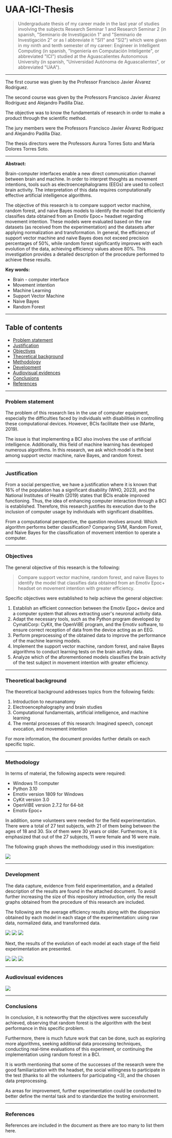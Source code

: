 # UAA-ICI-Thesis

> Undergraduate thesis of my career made in the last year of studies involving the subjects Research Seminar 1 and Research Seminar 2 (in spanish, "Seminario de Investigación 1" and "Seminario de Investigación 2" or as I abbreviate it "SI1" and "SI2") which were given in my ninth and tenth semester of my career: Engineer in Intelligent Computing (in spanish, "Ingeniería en Computación Inteligente", or abbreviated "ICI") studied at the Aguascalientes Autonomous University (in spanish, "Universidad Autónoma de Aguascalientes", or abbreviated "UAA").

---

The first course was given by the Professor Francisco Javier Álvarez Rodríguez.

The second course was given by the Professors Francisco Javier Álvarez Rodríguez and Alejandro Padilla Díaz.

The objective was to know the fundamentals of research in order to make a product through the scientific method.

The jury members were the Professors Francisco Javier Álvarez Rodríguez and Alejandro Padilla Díaz.

The thesis directors were the Professors Aurora Torres Soto and María Dolores Torres Soto.

---

**Abstract:**

Brain-computer interfaces enable a new direct communication channel between brain and machine. In order to interpret thoughts as movement intentions, tools such as electroencephalograms (EEGs) are used to collect brain activity. The interpretation of this data requires computationally effective artificial intelligence algorithms.

The objective of this research is to compare support vector machine, random forest, and naive Bayes models to identify the model that efficiently classifies data obtained from an Emotiv Epoc+ headset regarding movement intention. These models were evaluated based on the raw datasets (as received from the experimentation) and the datasets after applying normalization and transformation. In general, the efficiency of support vector machine and naive Bayes does not exceed precision percentages of 50%, while random forest significantly improves with each evolution of the data, achieving efficiency values above 80%. This investigation provides a detailed description of the procedure performed to achieve these results.

**Key words:**

- Brain - computer interface
- Movement intention
- Machine Learning
- Support Vector Machine
- Naive Bayes
- Random Forest

---

## Table of contents

- [Problem statement](#problem-statement)
- [Justification](#justification)
- [Objectives](#objectives)
- [Theoretical background](#theoretical-background)
- [Methodology](#methodology)
- [Development](#development)
- [Audiovisual evidences](#audiovisual-evidences)
- [Conclusions](#conclusions)
- [References](#references)

---

### Problem statement

The problem of this research lies in the use of computer equipment, especially the difficulties faced by individuals with disabilities in controlling these computational devices. However, BCIs facilitate their use (Marte, 2019).

The issue is that implementing a BCI also involves the use of artificial intelligence. Additionally, this field of machine learning has developed numerous algorithms. In this research, we ask which model is the best among support vector machine, naive Bayes, and random forest.

---

### Justification

From a social perspective, we have a justification where it is known that 16% of the population has a significant disability (WHO, 2023), and the National Institutes of Health (2019) states that BCIs enable improved functioning. Thus, the idea of enhancing computer interaction through a BCI is established. Therefore, this research justifies its execution due to the inclusion of computer usage by individuals with significant disabilities.

From a computational perspective, the question revolves around: Which algorithm performs better classification? Comparing SVM, Random Forest, and Naive Bayes for the classification of movement intention to operate a computer.

---

### Objectives

The general objective of this research is the following:

>Compare support vector machine, random forest, and naive Bayes to identify the model that classifies data obtained from an Emotiv Epoc+ headset on movement intention with greater efficiency.

Specific objectives were established to help achieve the general objective:

1. Establish an efficient connection between the Emotiv Epoc+ device and a computer system that allows extracting user's neuronal activity data.
2. Adapt the necessary tools, such as the Python program developed by CymatiCorp: CyKit, the OpenViBE program, and the Emotiv software, to ensure correct reception of data from the device acting as an EEG.
3. Perform preprocessing of the obtained data to improve the performance of the machine learning models.
4. Implement the support vector machine, random forest, and naive Bayes algorithms to conduct learning tests on the brain activity data.
5. Analyze which of the aforementioned models classifies the brain activity of the test subject in movement intention with greater efficiency.

---

### Theoretical background

The theoretical background addresses topics from the following fields:

1. Introduction to neuroanatomy
2. Electroencephalography and brain studies
3. Computational fundamentals, artificial intelligence, and machine learning
4. The mental processes of this research: Imagined speech, concept evocation, and movement intention

For more information, the document provides further details on each specific topic.

---

### Methodology

In terms of material, the following aspects were required:

- Windows 11 computer
- Python 3.10
- Emotiv version 1809 for Windows
- CyKit version 3.0
- OpenViBE version 2.7.2 for 64-bit
- Emotiv Epoc+

In addition, some volunteers were needed for the field experimentation. There were a total of 27 test subjects, with 21 of them being between the ages of 18 and 30. Six of them were 30 years or older. Furthermore, it is emphasized that out of the 27 subjects, 11 were female and 16 were male.

The following graph shows the methodology used in this investigation:

<img src="images/methodology-graph.png">

---

### Development

The data capture, evidence from field experimentation, and a detailed description of the results are found in the attached document. To avoid further increasing the size of this repository introduction, only the result graphs obtained from the procedure of this research are included.

The following are the average efficiency results along with the dispersion obtained by each model in each stage of the experimentation: using raw data, normalized data, and transformed data.

<img src="images/comparison-1.jpg">

<img src="images/comparison-2.jpg">

<img src="images/comparison-3.jpg">

Next, the results of the evolution of each model at each stage of the field experimentation are presented.

<img src="images/evolution-1.jpg">

<img src="images/evolution-2.jpg">

<img src="images/evolution-3.jpg">

---

### Audiovisual evidences

[<img src="images/video.png">](https://www.youtube.com/watch?v=ceM5t5VvC6g)

---

### Conclusions

In conclusion, it is noteworthy that the objectives were successfully achieved, observing that random forest is the algorithm with the best performance in this specific problem.

Furthermore, there is much future work that can be done, such as exploring more algorithms, seeking additional data processing techniques, conducting real-time evaluations of this experiment, or continuing the implementation using random forest in a BCI.

It is worth mentioning that some of the successes of the research were the good familiarization with the headset, the social willingness to participate in the test (thanks to all the volunteers for participating <3), and the chosen data preprocessing.

As areas for improvement, further experimentation could be conducted to better define the mental task and to standardize the testing environment.

---

### References

References are included in the document as there are too many to list them here.